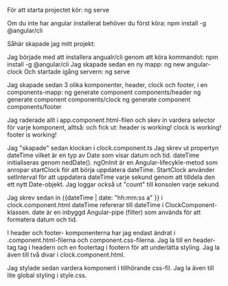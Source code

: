 För att starta projectet kör: 
ng serve

Om du inte har angular installerat behöver du först köra:
npm install -g @angular/cli


Såhär skapade jag mitt projekt:

Jag började med att installera angualr/cli genom att köra kommandot:
npm install -g @angular/cli
Jag skapade sedan en ny mapp:
ng new angular-clock
Och startade igång servern:
ng serve

Jag skapade sedan 3 olika komponenter, header, clock och footer, i en components-mapp:
ng generate component components/header
ng generate component components/clock
ng generate component components/footer

Jag raderade allt i app.component.html-filen och skev in vardera selector för varje komponent, alltså:
<app-header></app-header>
<app-clock></app-clock>
<app-footer></app-footer>
och fick ut:
header is working!
clock is working!
footer is working!

Jag "skapade" sedan klockan i clock.component.ts
Jag skrev ut propertyn dateTime vilket är en typ av Date som visar datum och tid.
dateTime initialiseras genom nedDate().
ngOnInit är en Angular-lifecykle-metod som anropar startClock för att börja uppdatera dateTime.
StartClock använder setInterval för att uppdatera dateTime varje sekund genom att tilldela den ett nytt Date-objekt. Jag loggar också ut "count" till konsolen varje sekund. 

Jag skrev sedan in {{dateTime | date: "hh:mm:ss a" }} i clock.component.html
dateTime refererar till dateTime i ClockComponent-klassen.
date är en inbyggd Angular-pipe (filter) som används för att formatera datum och tid. 

I header och footer- komponenterna har jag endast ändrat i .component.html-filerna och component.css-filerna. Jag la till en header-tag tag i headern och en footertag i footern för att underlätta styling. Jag la även till två divar i clock.component.html.

Jag stylade sedan vardera komponent i tillhörande css-fil. Jag la även till lite global styling i style.css. 





